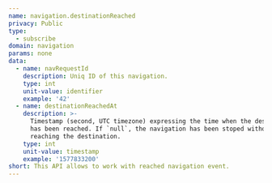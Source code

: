 ```yaml
---
name: navigation.destinationReached
privacy: Public
type:
  - subscribe
domain: navigation
params: none
data:
  - name: navRequestId
    description: Uniq ID of this navigation.
    type: int
    unit-value: identifier
    example: '42'
  - name: destinationReachedAt
    description: >-
      Timestamp (second, UTC timezone) expressing the time when the destination
      has been reached. If `null`, the navigation has been stoped without
      reaching the destination.
    type: int
    unit-value: timestamp
    example: '1577833200'
short: This API allows to work with reached navigation event.
---
```


